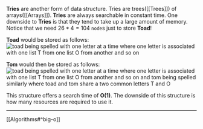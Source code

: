 __Tries__ are another form of data structure. 
Tries are trees([[Trees]]) of arrays([[Arrays]]).
__Tries__ are always searchable in constant time.
One downside to __Tries__ is that they tend to take up a large amount of memory. Notice that we need $26 * 4 = 104$ `node`s just to store __Toad__!

__Toad__ would be stored as follows:        ![toad being spelled with one letter at a time where one letter is associated with one list T from one list O from another and so on](https://cs50.harvard.edu/x/notes/5/cs50Week5Slide207.png "tries")

__Tom__ would then be stored as follows:    ![toad being spelled with one letter at a time where one letter is associated with one list T from one list O from another and so on and tom being spelled similarly where toad and tom share a two common letters T and O](https://cs50.harvard.edu/x/notes/5/cs50Week5Slide209.png "tries")

This structure offers a search time of **O(1)**.
The downside of this structure is how many resources are required to use it.



---
[[Algorithms#^big-o]]
